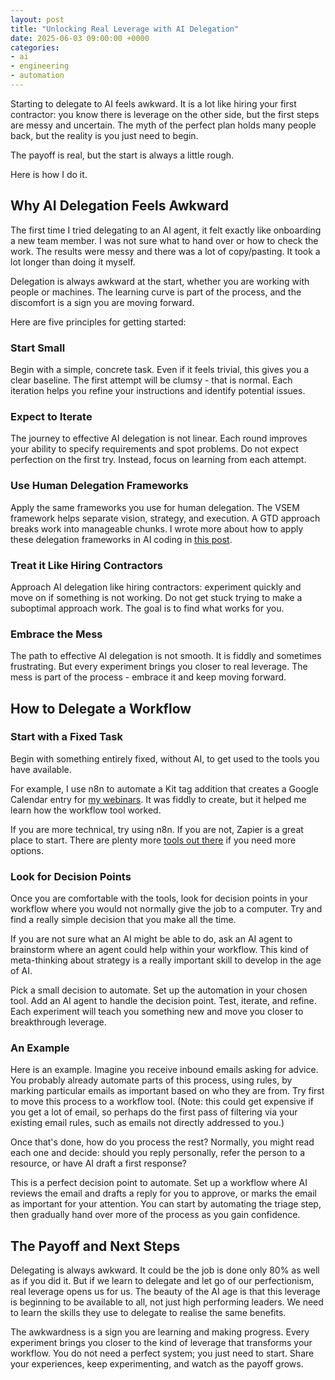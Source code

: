 ```yaml
---
layout: post
title: "Unlocking Real Leverage with AI Delegation"
date: 2025-06-03 09:00:00 +0000
categories:
- ai
- engineering
- automation
---
```


Starting to delegate to AI feels awkward. It is a lot like hiring your first contractor: you know there is leverage on the other side, but the first steps are messy and uncertain. The myth of the perfect plan holds many people back, but the reality is you just need to begin.

The payoff is real, but the start is always a little rough.

Here is how I do it.

<!--more-->

## Why AI Delegation Feels Awkward

The first time I tried delegating to an AI agent, it felt exactly like onboarding a new team member. I was not sure what to hand over or how to check the work. The results were messy and there was a lot of copy/pasting. It took a lot longer than doing it myself.

Delegation is always awkward at the start, whether you are working with people or machines. The learning curve is part of the process, and the discomfort is a sign you are moving forward.

Here are five principles for getting started:

### Start Small
Begin with a simple, concrete task. Even if it feels trivial, this gives you a clear baseline. The first attempt will be clumsy - that is normal. Each iteration helps you refine your instructions and identify potential issues.

### Expect to Iterate
The journey to effective AI delegation is not linear. Each round improves your ability to specify requirements and spot problems. Do not expect perfection on the first try. Instead, focus on learning from each attempt.

### Use Human Delegation Frameworks
Apply the same frameworks you use for human delegation. The VSEM framework helps separate vision, strategy, and execution. A GTD approach breaks work into manageable chunks. I wrote more about how to apply these delegation frameworks in AI coding in [this post](/livestream-23rd-may-2025-complex-change/).

### Treat it Like Hiring Contractors
Approach AI delegation like hiring contractors: experiment quickly and move on if something is not working. Do not get stuck trying to make a suboptimal approach work. The goal is to find what works for you.

### Embrace the Mess

The path to effective AI delegation is not smooth. It is fiddly and sometimes frustrating. But every experiment brings you closer to real leverage. The mess is part of the process - embrace it and keep moving forward.

## How to Delegate a Workflow

### Start with a Fixed Task

Begin with something entirely fixed, without AI, to get used to the tools you have available.

For example, I use n8n to automate a Kit tag addition that creates a Google Calendar entry for [my webinars](/webinar). It was fiddly to create, but it helped me learn how the workflow tool worked.

If you are more technical, try using n8n. If you are not, Zapier is a great place to start. There are plenty more [tools out there](/ai-tools-list/) if you need more options.

### Look for Decision Points

Once you are comfortable with the tools, look for decision points in your workflow where you would not normally give the job to a computer. Try and find a really simple decision that you make all the time.

If you are not sure what an AI might be able to do, ask an AI agent to brainstorm where an agent could help within your workflow. This kind of meta-thinking about strategy is a really important skill to develop in the age of AI.

Pick a small decision to automate. Set up the automation in your chosen tool. Add an AI agent to handle the decision point. Test, iterate, and refine. Each experiment will teach you something new and move you closer to breakthrough leverage.

### An Example

Here is an example. Imagine you receive inbound emails asking for advice. You probably already automate parts of this process, using rules, by marking particular emails as important based on who they are from. Try first to move this process to a workflow tool. (Note: this could get expensive if you get a lot of email, so perhaps do the first pass of filtering via your existing email rules, such as emails not directly addressed to you.)

Once that's done, how do you process the rest? Normally, you might read each one and decide: should you reply personally, refer the person to a resource, or have AI draft a first response?

This is a perfect decision point to automate. Set up a workflow where AI reviews the email and drafts a reply for you to approve, or marks the email as important for your attention. You can start by automating the triage step, then gradually hand over more of the process as you gain confidence.

## The Payoff and Next Steps

Delegating is always awkward. It could be the job is done only 80% as well as if you did it. But if we learn to delegate and let go of our perfectionism, real leverage opens us for us. The beauty of the AI age is that this leverage is beginning to be available to all, not just high performing leaders. We need to learn the skills they use to delegate to realise the same benefits.

The awkwardness is a sign you are learning and making progress. Every experiment brings you closer to the kind of leverage that transforms your workflow. You do not need a perfect system; you just need to start. Share your experiences, keep experimenting, and watch as the payoff grows.